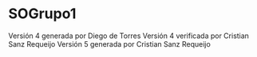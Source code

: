# SOGrupo1
Versión 4 generada por Diego de Torres
Versión 4 verificada por Cristian Sanz Requeijo
Versión 5 generada por Cristian Sanz Requeijo